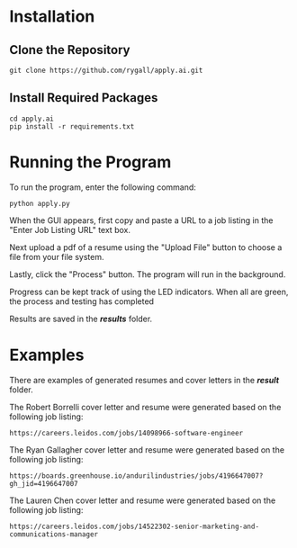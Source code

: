 # Installation
## Clone the Repository

    git clone https://github.com/rygall/apply.ai.git

## Install Required Packages

    cd apply.ai
    pip install -r requirements.txt

# Running the Program
To run the program, enter the following command:

    python apply.py 
    
When the GUI appears, first copy and paste a URL to a job listing in the "Enter Job Listing URL" text box.

Next upload a pdf of a resume using the "Upload File" button to choose a file from your file system.

Lastly, click the "Process" button. The program will run in the background.

Progress can be kept track of using the LED indicators. When all are green, the process and testing has completed

Results are saved in the _**results**_ folder.

# Examples
There are examples of generated resumes and cover letters in the _**result**_ folder.

The Robert Borrelli cover letter and resume were generated based on the following job listing:

    https://careers.leidos.com/jobs/14098966-software-engineer

The Ryan Gallagher cover letter and resume were generated based on the following job listing:

    https://boards.greenhouse.io/andurilindustries/jobs/4196647007?gh_jid=4196647007

The Lauren Chen cover letter and resume were generated based on the following job listing:

    https://careers.leidos.com/jobs/14522302-senior-marketing-and-communications-manager


    
